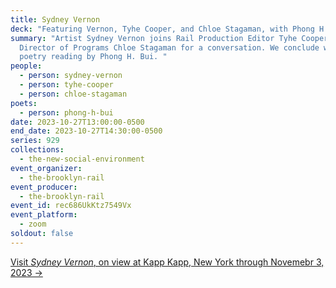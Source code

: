 ```yaml
---
title: Sydney Vernon
deck: "Featuring Vernon, Tyhe Cooper, and Chloe Stagaman, with Phong H. Bui "
summary: "Artist Sydney Vernon joins Rail Production Editor Tyhe Cooper and Rail
  Director of Programs Chloe Stagaman for a conversation. We conclude with a
  poetry reading by Phong H. Bui. "
people:
  - person: sydney-vernon
  - person: tyhe-cooper
  - person: chloe-stagaman
poets:
  - person: phong-h-bui
date: 2023-10-27T13:00:00-0500
end_date: 2023-10-27T14:30:00-0500
series: 929
collections:
  - the-new-social-environment
event_organizer:
  - the-brooklyn-rail
event_producer:
  - the-brooklyn-rail
event_id: rec686UkKtz7549Vx
event_platform:
  - zoom
soldout: false
---
```

[V﻿isit *Sydney Vernon*, on view at Kapp Kapp, New York through Novemebr 3, 2023 →  ](https://www.kappkapp.com/exhibitions/sydney-vernon/media/793)
